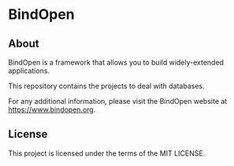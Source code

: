 # BindOpen

## About

BindOpen is a framework that allows you to build widely-extended applications.

This repository contains the projects to deal with databases.

For any additional information, please visit the BindOpen website at https://www.bindopen.org.

## License

This project is licensed under the terms of the MIT LICENSE.